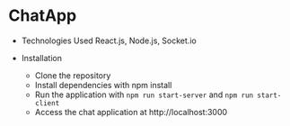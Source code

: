 # ChatApp

- Technologies Used
React.js, Node.js, Socket.io

- Installation
   - Clone the repository
   - Install dependencies with npm install
   - Run the application with  `npm run start-server`  and   `npm run start-client`
   - Access the chat application at http://localhost:3000
